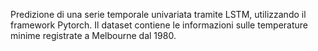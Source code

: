 Predizione di una serie temporale univariata tramite LSTM, utilizzando il framework Pytorch.
Il dataset contiene le informazioni sulle temperature minime registrate a Melbourne dal 1980.
